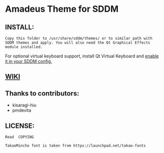 # Amadeus Theme for SDDM

## INSTALL:
	Copy this folder to /usr/share/sddm/themes/ or to similar path with SDDM themes and apply. You will also need the Qt Graphical Effects module installed.
	
For optional virtual keyboard support, install Qt Virtual Keyboard and [enable it in your SDDM config.](https://wiki.archlinux.org/index.php/SDDM#Enable_virtual_keyboard)

## [WIKI](https://github.com/Michal-Szczepaniak/sddm-theme-amadeus/wiki)

## Thanks to contributors:
* kisaragi-hiu
* pmdevita

## LICENSE:
	Read  COPYING

	TakaoMincho font is taken from https://launchpad.net/takao-fonts
